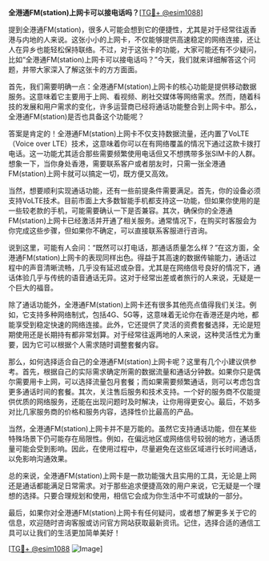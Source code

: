 **全港通FM(station)上网卡可以接电话吗？**[[TG💪+ @esim1088](https://t.me/s/esim1088)]

提到全港通FM(station)，很多人可能会想到它的便捷性，尤其是对于经常往返香港与内地的人来说。这张小小的上网卡，不仅能够提供高速稳定的网络连接，还让人在异乡也能轻松保持联络。不过，对于这张卡的功能，大家可能还有不少疑问，比如“全港通FM(station)上网卡可以接电话吗？”今天，我们就来详细解答这个问题，并带大家深入了解这张卡的方方面面。

首先，我们需要明确一点：全港通FM(station)上网卡的核心功能是提供移动数据服务。这意味着它主要用于上网、看视频、刷社交媒体等网络需求。然而，随着科技的发展和用户需求的变化，许多运营商已经将通话功能整合到上网卡中。那么，全港通FM(station)是否也具备这个功能呢？

答案是肯定的！全港通FM(station)上网卡不仅支持数据流量，还内置了VoLTE（Voice over LTE）技术，这意味着你可以在有网络覆盖的情况下通过这款卡拨打电话。这一功能尤其适合那些需要频繁使用电话但又不想携带多张SIM卡的人群。想象一下，当你身处香港，需要联系客户或者朋友时，只需一张全港通FM(station)上网卡就可以搞定一切，既方便又高效。

当然，想要顺利实现通话功能，还有一些前提条件需要满足。首先，你的设备必须支持VoLTE技术。目前市面上大多数智能手机都支持这一功能，但如果你使用的是一些较老款的手机，可能需要确认一下是否兼容。其次，确保你的全港通FM(station)上网卡已经激活并开通了相关服务。通常情况下，在购买时客服会为你完成这些步骤，但如果你不确定，可以直接联系客服进行咨询。

说到这里，可能有人会问：“既然可以打电话，那通话质量怎么样？”在这方面，全港通FM(station)上网卡的表现同样出色。得益于其高速的数据传输能力，通话过程中的声音清晰流畅，几乎没有延迟或杂音。尤其是在网络信号良好的情况下，通话体验几乎与传统的语音通话无异。这对于经常出差或者旅行的人来说，无疑是一个巨大的福音。

除了通话功能外，全港通FM(station)上网卡还有很多其他亮点值得我们关注。例如，它支持多种网络制式，包括4G、5G等，这意味着无论你在香港还是内地，都能享受到稳定快速的网络连接。此外，它还提供了灵活的资费套餐选择，无论是短期使用还是长期持有都非常划算。对于经常往返两地的人来说，这种灵活性尤为重要，因为它可以根据个人需求随时调整套餐内容。

那么，如何选择适合自己的全港通FM(station)上网卡呢？这里有几个小建议供参考。首先，根据自己的实际需求确定所需的数据流量和通话分钟数。如果你只是偶尔需要用卡上网，可以选择流量包月套餐；而如果需要频繁通话，则可以考虑包含更多通话时间的套餐。其次，关注售后服务和技术支持。一个好的服务商不仅能提供优质的网络服务，还能在出现问题时及时解决，让你用得更安心。最后，不妨多对比几家服务商的价格和服务内容，选择性价比最高的产品。

当然，全港通FM(station)上网卡并不是万能的。虽然它支持通话功能，但在某些特殊场景下仍可能存在局限性。例如，在偏远地区或网络信号较弱的地方，通话质量可能会受到影响。因此，在使用过程中，尽量避免在这些区域进行长时间通话，以免影响沟通效果。

总的来说，全港通FM(station)上网卡是一款功能强大且实用的工具，无论是上网还是通话都能满足日常需求。对于那些追求便捷高效的用户来说，它无疑是一个理想的选择。只要合理规划和使用，相信它会成为你生活中不可或缺的一部分。

最后，如果你对全港通FM(station)上网卡有任何疑问，或者想了解更多关于它的信息，欢迎随时咨询客服或访问官方网站获取最新资讯。记住，选择合适的通信工具可以让我们的生活更加简单美好！

[[TG💪+ @esim1088](https://t.me/s/esim1088) ![Image](https://i.postimg.cc/4NQfJmqS/Snipaste-2025-05-13-00-14-12.png)]